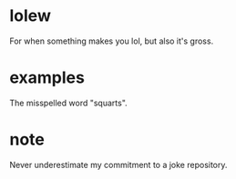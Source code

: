 lolew
=====

For when something makes you lol, but also it's gross.


examples
========

The misspelled word "squarts".


note
====

Never underestimate my commitment to a joke repository.
